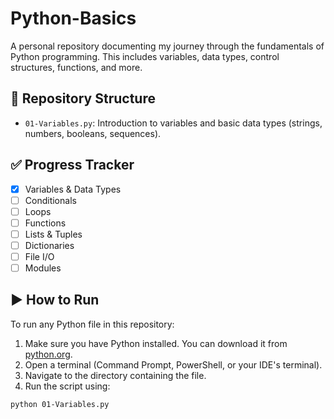 # Python-Basics
A personal repository documenting my journey through the fundamentals of Python programming. This includes variables, data types, control structures, functions, and more.
## 📂 Repository Structure

- `01-Variables.py`: Introduction to variables and basic data types (strings, numbers, booleans, sequences).

## ✅ Progress Tracker

- [x] Variables & Data Types
- [ ] Conditionals
- [ ] Loops
- [ ] Functions
- [ ] Lists & Tuples
- [ ] Dictionaries
- [ ] File I/O
- [ ] Modules

## ▶️ How to Run

To run any Python file in this repository:

1. Make sure you have Python installed. You can download it from [python.org](https://www.python.org/).
2. Open a terminal (Command Prompt, PowerShell, or your IDE's terminal).
3. Navigate to the directory containing the file.
4. Run the script using:

```bash
python 01-Variables.py
